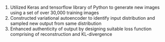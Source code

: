 1) Utilized Keras and tensorflow library of Python to generate new images using a set of over 30,000 training images
2) Constructed variational autoencoder to identify input distribution and sampled new output from same distribution
3) Enhanced authenticity of output by designing suitable loss function comprising of reconstruction and KL-divergence
